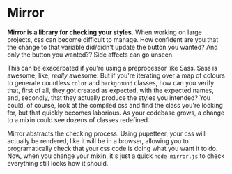 # Mirror

**Mirror is a library for checking your styles.**
When working on large projects, css can become difficult to manage. How confident are you that the change to that variable did/didn't update the button you wanted? And only the button you wanted?? Side affects can go unseen.

This can be exacerbated if you're using a preprocessor like Sass.
Sass is awesome, like, *really* awesome. But if you're iterating over a map of colours to generate countless `color` and `background` classes, how can you verify that, first of all, they got created as expected, with the expected names, and, secondly, that they actually produce the styles you intended? You could, of course, look at the compiled css and find the class you're looking for, but that quickly becomes laborious.
As your codebase grows, a change to a mixin could see dozens of classes redefined.

Mirror abstracts the checking process. Using pupetteer, your css will actually be rendered, like it will be in a browser, allowing you to programatically check that your css code is doing what you want it to do. Now, when you change your mixin, it's just a quick `node mirror.js` to check everything still looks how it should.
